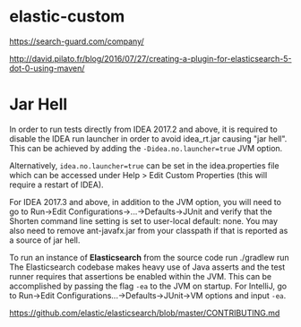 # elastic-custom

https://search-guard.com/company/

http://david.pilato.fr/blog/2016/07/27/creating-a-plugin-for-elasticsearch-5-dot-0-using-maven/


# Jar Hell
In order to run tests directly from IDEA 2017.2 and above, it is required to disable the IDEA run launcher in order to avoid idea_rt.jar causing "jar hell". 
This can be achieved by adding the ``-Didea.no.launcher=true`` JVM option. 

Alternatively, 
``idea.no.launcher=true`` can be set in the idea.properties file which can be accessed under Help > Edit Custom Properties (this will require a restart of IDEA). 

For IDEA 2017.3 and above, in addition to the JVM option, you will need to go to Run->Edit Configurations->...->Defaults->JUnit and verify that the Shorten command line setting is set to user-local default: none. 
You may also need to remove ant-javafx.jar from your classpath if that is reported as a source of jar hell.

To run an instance of <b>Elasticsearch</b> from the source code run ./gradlew run
The Elasticsearch codebase makes heavy use of Java asserts and the test runner requires that assertions be enabled within the JVM. This can be accomplished by passing the flag ``-ea`` to the JVM on startup.
For IntelliJ, go to Run->Edit Configurations...->Defaults->JUnit->VM options and input ``-ea``.

https://github.com/elastic/elasticsearch/blob/master/CONTRIBUTING.md
